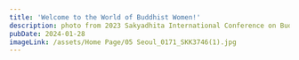 ```yaml
---
title: 'Welcome to the World of Buddhist Women!'
description: photo from 2023 Sakyadhita International Conference on Buddhist Women
pubDate: 2024-01-28
imageLink: /assets/Home Page/05 Seoul_0171_SKK3746(1).jpg
---
```

